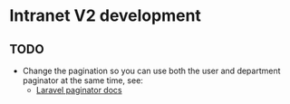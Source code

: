 # Intranet V2 development

## TODO
- Change the pagination so you can use both the user and department paginator at the same  time, see:
    - [Laravel paginator docs](https://laravel.com/docs/10.x/pagination#multiple-paginator-instances-per-page)
